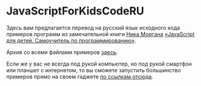 # JavaScriptForKidsCodeRU
Здесь вам предлагается перевод на русский язык исходного кода примеров программ из замечательной книги [Ника Моргана](https://github.com/skilldrick) [«JavaScript для детей. Самоучитель по программированию»](https://www.mann-ivanov-ferber.ru/books/javascript-dlya-detej/).

Архив со всеми файлами примеров [здесь](https://github.com/a1ip/JavaScriptForKidsCodeRU/archive/master.zip).

Если же у вас не всегда под рукой компьютер, но под рукой смартфон или планшет с интернетом, то вы сможете запустить большинство примеров прямо на своем гаджете [по ссылкам отсюда](https://git.io/js4kids).
